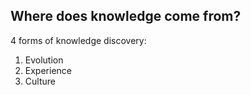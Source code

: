 ## Where does knowledge come from?
4 forms of knowledge discovery:
1) Evolution
2) Experience
3) Culture
